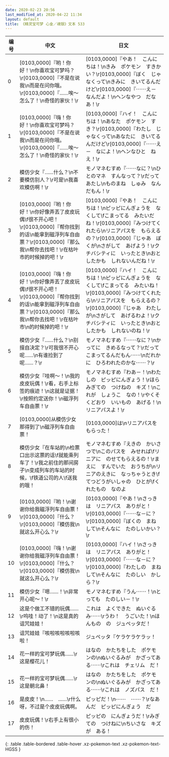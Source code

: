 ```yaml
---
date: 2020-02-23 20:56
last_modified_at: 2020-04-22 11:34
layout: default
title: 《精灵宝可梦 心金／魂银》文本 533
---
```

| 编号 | 中文 | 日文 |
| ---- | ---- | ---- |
| 0 | [0103,0000]『哟！你好！\n你喜欢宝可梦吗？\r[0103,0000]『不是在说我\n而是在问你哦。\r[0103,0000]『……唉～怎么了！\n奇怪的家伙！\r | [0103,0000]『やあ！　こんにちは！\nきみ　ポケモン　すきかい？\r[0103,0000]『ぼく　じゃなくって\nきみに　きいてるんだけど\r[0103,0000]『⋯⋯え－　なんだよ！\nヘンなやつ　だなあ！\r |
| 1 | [0103,0000]『嗨！你好！\n你喜欢宝可梦吗？\r[0103,0000]『不是在说我\n而是在问你哦。\r[0103,0000]『……唉～怎么了！\n奇怪的家伙！\r | [0103,0000]『ハイ！　こんにちは！\nあなた　ポケモン　すき？\r[0103,0000]『わたし　じゃなくって\nあなたに　きいてるんだけど\r[0103,0000]『⋯⋯え－　なによ！\nヘンなひと　ねえ！\r |
| 2 | 模仿少女『……什么？\n不要模仿别人？\r可是\n我喜欢模仿啊！\r | モノマネむすめ『⋯⋯なに？\nひとのマネ　すんなって？\rだって　あたし\nものまね　しゅみ　なんだもん！\r |
| 3 | [0103,0000]『哟！你好！\n你好像弄丟了皮皮玩偶\f很不开心吧！\r[0103,0000]『帮你找到的话\n能拿到磁浮列车自由票？\r[0103,0000]『那么我\n帮你去找吧！\r在枯叶市的时候掉的吧！\r | [0103,0000]『やあ！　こんにちは！\nピッピにんぎょうを　なくして\fこまってる　みたいだね！\r[0103,0000]『みつけてくれたら\nリニアパスを　もらえるの？\r[0103,0000]『じゃあ　ぼくが\nさがして　あげよう！\rクチバシティに　いったとき\nおとしたかも　しれないんだね！\r |
| 4 | [0103,0000]『嗨！你好！\n你好像弄丟了皮皮玩偶\f很不开心吧！\r[0103,0000]『帮你找到的话\n能拿到磁浮列车自由票？\r[0103,0000]『那么我\n帮你去找吧！\r在枯叶市\n的时候掉的吧！\r | [0103,0000]『ハイ！　こんにちは！\nピッピにんぎょうを　なくして\fこまってる　みたいね！\r[0103,0000]『みつけてくれたら\nリニアパスを　もらえるの？\r[0103,0000]『じゃあ　わたしが\nさがして　あげるわよ！\rクチバシティに　いったとき\nおとしたかも　しれないのね！\r |
| 5 | 模仿少女『……什么？\n别擅自决定？\r可我很不开心呢……\n有谁捡到了呢……？\r | モノマネむすめ『⋯⋯なに？\nかってに　きめるなって？\rだって　こまってるんだもん⋯⋯\nだれかに　ひろわれたのかな⋯⋯？\r |
| 6 | 模仿少女『哇啊～！\n我的皮皮玩偶！\r看，右手上标签的痕迹！\n这就是证据！\r按照约定送你！\n磁浮列车自由票！\r | モノマネむすめ『わあ－！\nわたしの　ピッピにんぎょう！\rほら　みぎての　つけねの　キズ！\nこれが　しょうこ　なの！\rやくそくどおり　いいもの　あげる！\nリニアパスよ！\r |
| 7 | [0103,0000]从模仿少女那得到了\n磁浮列车自由票！ | [0103,0000]は\nリニアパスを　もらった！ |
| 8 | 模仿少女『在车站的\n检票口出示这票的话\f就能乘列车了！\r我之前住的那间房子\n变成列车的车站的时候，\f铁道公司的人\f送我的哦！ | モノマネむすめ『えきの　かいさつで\nこのパスを　みせれば\fリニアに　のせてもらえるの！\rまえに　すんでいた　おうちが\nリニアのえきに　なっちゃうとき\fてつどうがいしゃの　ひとが\fくれたもの　なのよ |
| 9 | [0103,0000]『哟！\n谢谢你给我磁浮列车自由票！\r[0103,0000]『什么？\r[0103,0000]『模仿我\n就这么开心么？\r | [0103,0000]『やあ！\nさっきは　リニアパス　ありがと！\r[0103,0000]『⋯⋯な－に？\r[0103,0000]『ぼくの　まね　して\nそんなに　たのしいかい？\r |
| 10 | [0103,0000]『嗨！\n谢谢你给我磁浮列车自由票！\r[0103,0000]『什么？\r[0103,0000]『模仿我\n就这么开心么？\r | [0103,0000]『ハイ！\nさっきは　リニアパス　ありがと！\r[0103,0000]『⋯⋯な－に？\r[0103,0000]『わたしの　まね　して\nそんなに　たのしい　かしら？\r |
| 11 | 模仿少女『嗯……！\n非常开心呢～！\r | モノマネむすめ『うん⋯⋯！\nとっても　たのしい－！\r |
| 12 | 这是个做工不错的玩偶……\r呜哇！动了！\n这是真的诅咒娃娃！ | これは　よくできた　ぬいぐるみ⋯⋯\rうわ！　うごいた！\nほんもの　の　ジュペッタだ！ |
| 13 | 诅咒娃娃『咳啦咳啦咳啦咳啦！ | ジュペッタ『ケラケラケラッ！ |
| 14 | 花一样的宝可梦玩偶……\r这是樱花儿！ | はなの　かたちをした　ポケモンの\nぬいぐるみが　かざってある⋯⋯\rこれは　チェリム　だ！ |
| 15 | 花一样的宝可梦玩偶……\r这是朝北鼻！ | はなの　かたちをした　ポケモンの\nぬいぐるみが　かざってある⋯⋯\rこれは　ノズパス　だ！ |
| 16 | 是皮皮！\n……　……\r什么呀，不过是个皮皮玩偶啊。 | ピッピだ！\n⋯⋯　⋯⋯？\rなあんだ　ピッピにんぎょう　だ |
| 17 | 皮皮玩偶！\r右手上有很小的伤！ | ピッピの　にんぎょうだ！\rみぎての　つけねに\nちいさな　キズが　ある！ |
{: .table .table-bordered .table-hover .xz-pokemon-text .xz-pokemon-text-HGSS }